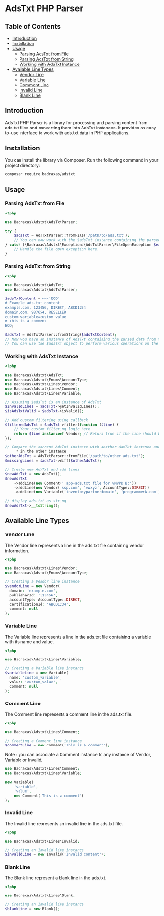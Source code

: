# AdsTxt PHP Parser

## Table of Contents

- [Introduction](#introduction)
- [Installation](#installation)
- [Usage](#usage)
    - [Parsing AdsTxt from File](#parsing-adstxt-from-file)
    - [Parsing AdsTxt from String](#parsing-adstxt-from-string)
    - [Working with AdsTxt Instance](#working-with-adstxt-instance)
- [Available Line Types](#available-line-types)
    - [Vendor Line](#vendor-line)
    - [Variable Line](#variable-line)
    - [Comment Line](#comment-line)
    - [Invalid Line](#invalid-line)
    - [Blank Line](#blank-line)


## Introduction

AdsTxt PHP Parser is a library for processing and parsing content from ads.txt files and converting them into AdsTxt instances. It provides an easy-to-use interface to work with ads.txt data in PHP applications.

## Installation

You can install the library via Composer. Run the following command in your project directory:

```bash
composer require badraxas/adstxt
```

## Usage
### Parsing AdsTxt from File
```php
<?php

use Badraxas\Adstxt\AdsTxtParser;

try {
    $adsTxt = AdsTxtParser::fromFile('/path/to/ads.txt');
    // You can now work with the $adsTxt instance containing the parsed data.
} catch (\Badraxas\Adstxt\Exceptions\AdsTxtParser\FileOpenException $exception) {
    // Handle the file open exception here.
}
```

### Parsing AdsTxt from String
```php
<?php 

use Badraxas\Adstxt\AdsTxt;
use Badraxas\Adstxt\AdsTxtParser;

$adsTxtContent = <<<'EOD'
# Example ads.txt content
example.com, 123456, DIRECT, ABCD1234
domain.com, 987654, RESELLER
custom_variable=custom_value
# This is a comment
EOD;

$adsTxt = AdsTxtParser::fromString($adsTxtContent);
// Now you have an instance of AdsTxt containing the parsed data from the ads.txt string.
// You can use the $adsTxt object to perform various operations on the ads.txt data.
```

### Working with AdsTxt Instance

```php
<?php

use Badraxas\Adstxt\AdsTxt;
use Badraxas\Adstxt\Enums\AccountType;
use Badraxas\Adstxt\Lines\Vendor;
use Badraxas\Adstxt\Lines\Comment;
use Badraxas\Adstxt\Lines\Variable;

// Assuming $adsTxt is an instance of AdsTxt
$invalidLines = $adsTxt->getInvalidLines();
$isAdsTxtValid = $adsTxt->isValid();

// Add custom filtering using callback
$filteredAdsTxt = $adsTxt->filter(function ($line) {
    // Your custom filtering logic here
    return $line instanceof Vendor; // Return true if the line should be included, false otherwise
});

// Compare the current AdsTxt instance with another AdsTxt instance and return the lines that are missing.
     * in the other instance
$otherAdsTxt = AdsTxtParser::fromFile('/path/to/other_ads.txt');
$missingLines = $adsTxt->diff($otherAdsTxt);

// Create new AdsTxt and add lines
$newAdsTxt = new AdsTxt();
$newAdsTxt
    ->addLine(new Comment(' app-ads.txt file for vMVPD B:'))
    ->addLine(new Vendor('ssp.com', 'vwxyz', AccountType::DIRECT))
    ->addLine(new Variable('inventorypartnerdomain', 'programmerA.com'))

// display ads.txt as string
$newAdsTxt->__toString();
```

## Available Line Types
### Vendor Line

The Vendor line represents a line in the ads.txt file containing vendor information.

```php
<?php

use Badraxas\Adstxt\Lines\Vendor;
use Badraxas\Adstxt\Enums\AccountType;

// Creating a Vendor line instance
$vendorLine = new Vendor(
  domain: 'example.com',
  publisherId: '123456',
  accountType: AccountType::DIRECT,
  certificationId: 'ABCD1234',
  comment: null
);
```

### Variable Line

The Variable line represents a line in the ads.txt file containing a variable with its name and value.

```php
<?php

use Badraxas\Adstxt\Lines\Variable;

// Creating a Variable line instance
$variableLine = new Variable(
  name: 'custom_variable',
  value: 'custom_value',
  comment: null
);
```

### Comment Line

The Comment line represents a comment line in the ads.txt file.

```php
<?php

use Badraxas\Adstxt\Lines\Comment;

// Creating a Comment line instance
$commentLine = new Comment('This is a comment');
```
Note : you can associate a Comment instance to any instance of Vendor, Variable or Invalid.
```php
use Badraxas\Adstxt\Lines\Comment;
use Badraxas\Adstxt\Lines\Variable;

new Variable(
    'variable',
    'value',
    new Comment('This is a comment')
);
```

### Invalid Line

The Invalid line represents an invalid line in the ads.txt file.

```php
<?php

use Badraxas\Adstxt\Lines\Invalid;

// Creating an Invalid line instance
$invalidLine = new Invalid('Invalid content');
```

### Blank Line

The Blank line represent a blank line in the ads.txt.

```php
<?php

use Badraxas\Adstxt\Lines\Blank;

// Creating an Invalid line instance
$blankLine = new Blank();
```
